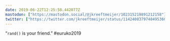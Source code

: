 ```yaml
---
date: 2019-06-22T12:25:58.442077Z
mastodon: ["https://mastodon.social/@jkreeftmeijer/102315219891212158"]
twitter: ["https://twitter.com/jkreeftmeijer/status/1142408379748495360"]
---
```

“`rand()` is your friend.” #euruko2019
